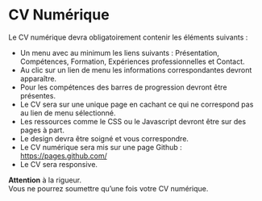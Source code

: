 # CV Numérique

Le CV numérique devra obligatoirement contenir les éléments suivants :
- Un menu avec au minimum les liens suivants : Présentation, Compétences, Formation, Expériences professionnelles et Contact.
- Au clic sur un lien de menu les informations correspondantes devront apparaître. 
- Pour les compétences des barres de progression devront être présentes.
- Le CV sera sur une unique page en cachant ce qui ne correspond pas au lien de menu sélectionné.
- Les ressources comme le CSS ou le Javascript devront être sur des pages à part.
- Le design devra être soigné et vous correspondre.
- Le CV numérique sera mis sur une page Github : https://pages.github.com/
- Le CV sera responsive. 

**Attention** à la rigueur.   
Vous ne pourrez soumettre qu’une fois votre CV numérique.
